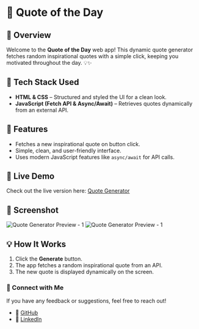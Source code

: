 # 🚀 Quote of the Day

## 🌟 Overview
Welcome to the **Quote of the Day** web app! This dynamic quote generator fetches random inspirational quotes with a simple click, keeping you motivated throughout the day. 💡✨

## 🔧 Tech Stack Used
- **HTML & CSS** – Structured and styled the UI for a clean look.
- **JavaScript (Fetch API & Async/Await)** – Retrieves quotes dynamically from an external API.

## 🎯 Features
- Fetches a new inspirational quote on button click.
- Simple, clean, and user-friendly interface.
- Uses modern JavaScript features like `async/await` for API calls.

## 🚀 Live Demo
Check out the live version here: [Quote Generator]([https://quote-generator-puce-three.vercel.app/])

## 📸 Screenshot
![Quote Generator Preview - 1](https://github.com/user-attachments/assets/df18dd98-e549-497a-9274-a530c4992b91)
![Quote Generator Preview - 1](https://github.com/user-attachments/assets/f6c2b20b-45c0-4af4-9756-1c34a6c1fa25)


## 💡 How It Works
1. Click the **Generate** button.
2. The app fetches a random inspirational quote from an API.
3. The new quote is displayed dynamically on the screen.

### 💬 Connect with Me
If you have any feedback or suggestions, feel free to reach out!
- 🔗 [GitHub](https://github.com/koonakavya11)
- 💼 [LinkedIn](https://www.linkedin.com/in/kavya-koona/)


